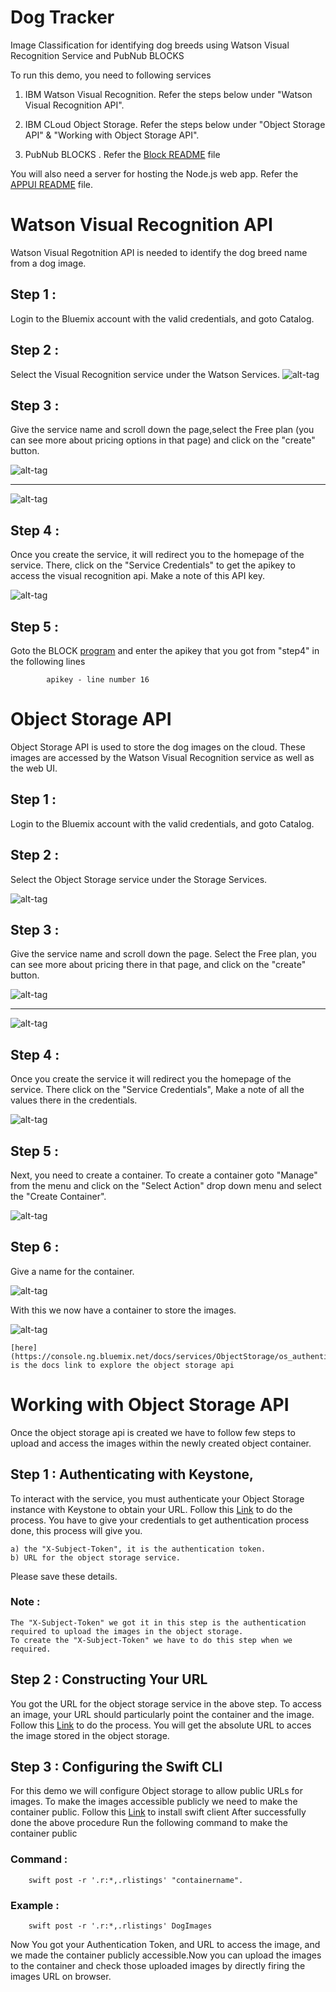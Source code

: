 # Dog Tracker
Image Classification for identifying dog breeds using Watson Visual Recognition Service and PubNub BLOCKS

To run this demo, you need to following services

1. IBM Watson Visual Recognition. Refer the steps below under "Watson Visual Recognition API".

2. IBM CLoud Object Storage. Refer the steps below under "Object Storage API" & "Working with Object Storage API".

3. PubNub BLOCKS . Refer the [Block README](https://github.com/shyampurk/dogtracker/blob/master/Block/README.md) file

You will also need a server for hosting the Node.js web app. Refer the [APPUI README](https://github.com/shyampurk/dogtracker/blob/master/AppUI/README.md) file. 

# Watson Visual Recognition API

Watson Visual Regotnition API is needed to identify the dog breed name from a dog image. 

## Step 1 : 

Login to the Bluemix account with the valid credentials, and goto Catalog.

## Step 2 : 

Select the Visual Recognition service under the Watson Services.
![alt-tag](https://github.com/shyampurk/dogtracker/blob/master/screenshots/Visualrecognition/vr1.png)

## Step 3 :

Give the service name and scroll down the page,select the Free plan (you can see more about pricing options in that page) and click on the "create" button.

![alt-tag](https://github.com/shyampurk/dogtracker/blob/master/screenshots/Visualrecognition/vr2.png)<hr>

![alt-tag](https://github.com/shyampurk/dogtracker/blob/master/screenshots/Visualrecognition/vr3.png)

## Step 4 : 

Once you create the service, it will redirect you to the homepage of the service. There, click on the "Service Credentials" to get the apikey to access the visual recognition api. Make a note of this API key.

![alt-tag](https://github.com/shyampurk/dogtracker/blob/master/screenshots/Visualrecognition/vr4.png)

## Step 5 :

Goto the BLOCK [program](https://github.com/shyampurk/dogtracker/blob/master/Block/main.js) and enter the apikey that you got from "step4" in the following lines

			apikey - line number 16 


# Object Storage API

Object Storage API is used to store the dog images on the cloud. These images are accessed by the Watson Visual Recognition service as well as the web UI. 

## Step 1 : 

Login to the Bluemix account with the valid credentials, and goto Catalog.<br>

## Step 2 :

Select the Object Storage service under the Storage Services.

![alt-tag](https://github.com/shyampurk/dogtracker/blob/master/screenshots/objectstorage/ob1.png)

## Step 3 :

Give the service name and scroll down the page. Select the Free plan, you can see more about pricing there in that page, and click on the "create" button.

![alt-tag](https://github.com/shyampurk/dogtracker/blob/master/screenshots/objectstorage/ob2.png)<hr>

![alt-tag](https://github.com/shyampurk/dogtracker/blob/master/screenshots/objectstorage/ob3.png)

## Step 4 :

Once you create the service it will redirect you the homepage of the service. There click on the "Service Credentials", Make a note of all the values there in the credentials.

![alt-tag](https://github.com/shyampurk/dogtracker/blob/master/screenshots/objectstorage/ob4.png)

## Step 5 : 

Next, you need to create a container. To create a container goto "Manage" from the menu and click on the "Select Action" drop down menu and select the "Create Container".

![alt-tag](https://github.com/shyampurk/dogtracker/blob/master/screenshots/objectstorage/ob5.png)

## Step 6 : 

Give a name for the container.

![alt-tag](https://github.com/shyampurk/dogtracker/blob/master/screenshots/objectstorage/ob6.png)

With this we now have a container to store the images.

![alt-tag](https://github.com/shyampurk/dogtracker/blob/master/screenshots/objectstorage/ob7.png)

	[here](https://console.ng.bluemix.net/docs/services/ObjectStorage/os_authenticate.html) is the docs link to explore the object storage api

# Working with Object Storage API

Once the object storage api is created we have to follow few steps to upload and access the images within the newly created object container.

## Step 1 : Authenticating with Keystone,
To interact with the service, you must authenticate your Object Storage instance with Keystone to obtain your URL.
Follow this  [Link](https://console.ng.bluemix.net/docs/services/ObjectStorage/os_authenticate.html) to do the process.
You have to give your credentials to get authentication process done, this process will give you.

	a) the "X-Subject-Token", it is the authentication token.
	b) URL for the object storage service.

Please save these details.
	
### Note : 
	The "X-Subject-Token" we got it in this step is the authentication required to upload the images in the object storage.
	To create the "X-Subject-Token" we have to do this step when we required.
	
	
## Step 2 : Constructing Your URL 

You got the URL for the object storage service in the above step. To access an image, your URL should particularly point the container and the image.
Follow this [Link](https://console.ng.bluemix.net/docs/services/ObjectStorage/os_constructing.html) to do the process.
You will get the absolute URL to acces the image stored in the object storage.


## Step 3 : Configuring the Swift CLI 
For this demo we will configure Object storage to allow public URLs for images. To make the images accessible publicly we need to make the container public.
Follow this [Link](https://console.ng.bluemix.net/docs/services/ObjectStorage/os_configuring.html) to install swift client
After successfully done the above procedure Run the following command to make the container public
### Command :	
		swift post -r '.r:*,.rlistings' "containername".
		
### Example :
		swift post -r '.r:*,.rlistings' DogImages 
		

Now You got your Authentication Token, and URL to access the image, and we made the container publicly accessible.Now you can upload the images to the container and check those uploaded images by directly firing the images URL on browser.
